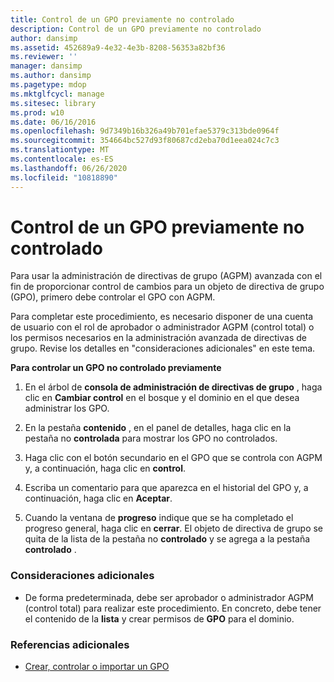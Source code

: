 ```yaml
---
title: Control de un GPO previamente no controlado
description: Control de un GPO previamente no controlado
author: dansimp
ms.assetid: 452689a9-4e32-4e3b-8208-56353a82bf36
ms.reviewer: ''
manager: dansimp
ms.author: dansimp
ms.pagetype: mdop
ms.mktglfcycl: manage
ms.sitesec: library
ms.prod: w10
ms.date: 06/16/2016
ms.openlocfilehash: 9d7349b16b326a49b701efae5379c313bde0964f
ms.sourcegitcommit: 354664bc527d93f80687cd2eba70d1eea024c7c3
ms.translationtype: MT
ms.contentlocale: es-ES
ms.lasthandoff: 06/26/2020
ms.locfileid: "10818890"
---
```

# Control de un GPO previamente no controlado


Para usar la administración de directivas de grupo (AGPM) avanzada con el fin de proporcionar control de cambios para un objeto de directiva de grupo (GPO), primero debe controlar el GPO con AGPM.

Para completar este procedimiento, es necesario disponer de una cuenta de usuario con el rol de aprobador o administrador AGPM (control total) o los permisos necesarios en la administración avanzada de directivas de grupo. Revise los detalles en "consideraciones adicionales" en este tema.

**Para controlar un GPO no controlado previamente**

1.  En el árbol de **consola de administración de directivas de grupo** , haga clic en **Cambiar control** en el bosque y el dominio en el que desea administrar los GPO.

2.  En la pestaña **contenido** , en el panel de detalles, haga clic en la pestaña no **controlada** para mostrar los GPO no controlados.

3.  Haga clic con el botón secundario en el GPO que se controla con AGPM y, a continuación, haga clic en **control**.

4.  Escriba un comentario para que aparezca en el historial del GPO y, a continuación, haga clic en **Aceptar**.

5.  Cuando la ventana de **progreso** indique que se ha completado el progreso general, haga clic en **cerrar**. El objeto de directiva de grupo se quita de la lista de la pestaña no **controlado** y se agrega a la pestaña **controlado** .

### Consideraciones adicionales

-   De forma predeterminada, debe ser aprobador o administrador AGPM (control total) para realizar este procedimiento. En concreto, debe tener el contenido de la **lista** y crear permisos de **GPO** para el dominio.

### Referencias adicionales

-   [Crear, controlar o importar un GPO](creating-controlling-or-importing-a-gpo-approver.md)

 

 





